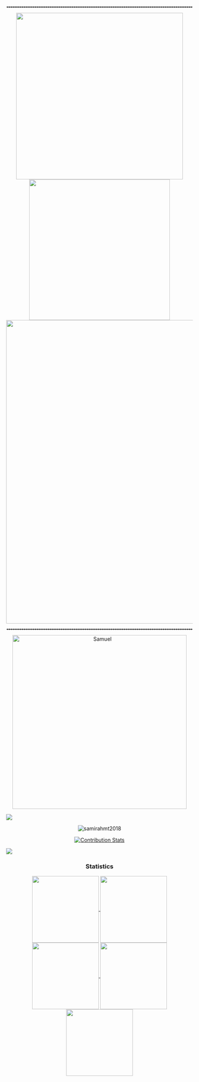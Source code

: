 
</div>
<hr style="border: 1px dashed #D3D3D3">

<p align="center"><a href="https://github.com/samirahmt2018/">  <img align="center" src="https://github-readme-stats.vercel.app/api?username=samirahmt2018&include_all_commits=true&count_private=true&show_icons=true&line_height=20&title_color=7A7ADB&icon_color=2234AE&text_color=D3D3D3&bg_color=0,000000,130C40" width="450"/></a>  <a href="https://github.com/samirahmt2018/">  <img align="center" src="https://github-readme-streak-stats.herokuapp.com/?user=samirahmt2018&theme=midnight_purple&include_all_commits=true&count_private=true&show_icons=true&line_height=20&title_color=7A7ADB&icon_color=2200AE&text_color=D3D3D3&bg_color=0,000000,130C40" width="380"/></a> <a href="https://github.com/samirahmt2018">    <img align="center" src="https://github-profile-trophy.vercel.app/?username=samirahmt2018&theme=tokyonight" width="820"/>  </a></p>


<hr style="border: 1px dashed #D3D3D3">
</div>
<p align="center">
<a href="https://github.com/samirahmt2018"><img src="https://github-readme-stats.vercel.app/api/top-langs?username=samirahmt2018&langs_count=14&show_icons=true&locale=en&layout=compact&theme=tokyonight" width="470px"  alt="Samuel"/></a>
</p>

![](http://github-profile-summary-cards.vercel.app/api/cards/profile-details?username=samirahmt2018&theme=midnight_purple)


</div>

<p align="center"> <img src="https://komarev.com/ghpvc/?username=samirahmt2018&label=Profile%20views&color=0e75b6&style=flat" alt="samirahmt2018" /> </p>



<div align='center'>

[![Contribution Stats](https://github-contribution-stats.vercel.app/api/?username=samirahmt2018)](https://github.com/samirahmt2018/github-contribution-stats/)

</div>


<img src="https://user-images.githubusercontent.com/73097560/115834477-dbab4500-a447-11eb-908a-139a6edaec5c.gif"><h3 align="center">Statistics</h3>
<div align="center">
<a href="https://github.com/samirahmt2018">
<img align="center" src="http://github-profile-summary-cards.vercel.app/api/cards/stats?username=samirahmt2018&theme=midnight_purple" height="180em" />
<img align="center" src="http://github-profile-summary-cards.vercel.app/api/cards/most-commit-language?username=samirahmt2018&theme=midnight_purple" height="180em" />
<img align="center" src="http://github-profile-summary-cards.vercel.app/api/cards/repos-per-language?username=samirahmt2018&theme=midnight_purple" height="180em" />
<img align="center" src="http://github-profile-summary-cards.vercel.app/api/cards/productive-time?username=samirahmt2018&theme=midnight_purple" height="180em" />
<img align="center" src="http://github-profile-summary-cards.vercel.app/api/cards/profile-details?username=samirahmt2018&theme=midnight_purple" height="180em" />
</div>

